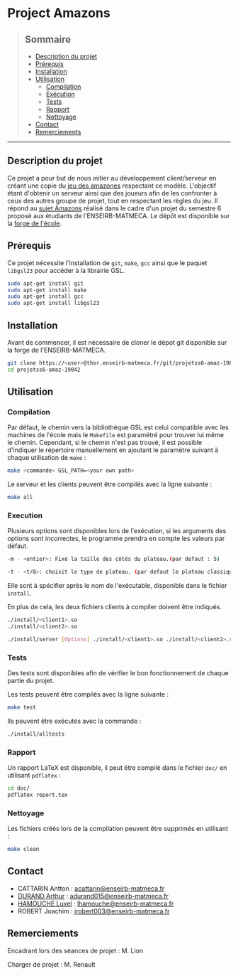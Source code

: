 # Project Amazons 

>## Sommaire
>
>- [Description du projet](#description-du-projet)
>- [Prérequis](#prérequis)
>- [Installation](#installation)
>- [Utilisation](#utilisation)
>    - [Compilation](#compilation)
>    - [Exécution](#execution)
>    - [Tests](#tests)
>    - [Rapport](#rapport)
>    - [Nettoyage](#nettoyage)
>- [Contact](#contact)
>- [Remerciements](#tests)

--- 

## Description du projet
Ce projet a pour but de nous initier au développement client/serveur en créant une copie du [jeu des amazones](https://en.wikipedia.org/wiki/Game_of_the_Amazons) respectant ce modèle. L'objectif étant d'obtenir un serveur ainsi que des joueurs afin de les confronter à ceux des autres groupe de projet, tout en respectant les règles du jeu.
Il répond au [sujet Amazons](https://www.labri.fr/perso/renault/working/teaching/projets/2022-23-S6-C-Amazons.php) réalisé dans le cadre d'un projet du semestre 6 proposé aux étudiants de l'ENSEIRB-MATMECA.
Le dépôt est disponible sur la [forge de l'école](
https://thor.enseirb-matmeca.fr/ruby/projects/projetss6-amaz).

## Prérequis 

Ce projet nécessite l'installation de  `git`, `make`, `gcc` ainsi que le paquet `libgsl23` pour accéder à la librairie GSL.
```sh
sudo apt-get install git
sudo apt-get install make
sudo apt-get install gcc
sudo apt-get install libgsl23
```
## Installation

Avant de commencer, il est nécessaire de cloner le dépot git disponible sur la forge de l'ENSEIRB-MATMECA.
```sh
git clone https://<user>@thor.enseirb-matmeca.fr/git/projetss6-amaz-19042
cd projetss6-amaz-19042
```

## Utilisation 


### Compilation

Par défaut, le chemin vers la bibliothèque GSL est celui compatible avec les machines de l'école mais le `Makefile` est paramétré pour trouver lui même le chemin.
Cependant, si le chemin n'est pas trouvé, il est possible d'indiquer le répertoire manuellement en ajoutant le paramètre suivant à chaque utilisation de `make` :
```sh
make <commande> GSL_PATH=<your own path>
```

Le serveur et les clients peuvent être compilés avec la ligne suivante :
```sh
make all
```

### Execution

Plusieurs options sont disponibles lors de l'exécution, si les arguments des options sont incorrectes, le programme prendra en compte les valeurs par défaut. 
```sh
-m - <entier>: Fixe la taille des côtés du plateau.(par defaut : 5)

-t - <t/8>: choisit le type de plateau. (par defaut le plateau classique est choisit)
```
Elle sont à spécifier après le nom de l'exécutable, disponible dans le fichier `install`.

En plus de cela, les deux fichiers clients à compiler doivent être indiqués.
```sh
./install/<client1>.so
./install/<client2>.so
```
```sh
./install/server [Options] ./install/<client1>.so ./install/<client2>.so
```

### Tests

Des tests sont disponibles afin de vérifier le bon fonctionnement de chaque partie du projet.

Les tests peuvent être compilés avec la ligne suivante :
```sh
make test
```

Ils peuvent être exécutés avec la commande :
```sh
./install/alltests
```

### Rapport 

Un rapport LaTeX est disponible, il peut être compilé dans le fichier `doc/` en utilisant `pdflatex` :
```sh
cd doc/
pdflatex report.tex
```

### Nettoyage 
Les fichiers créés lors de la compilation peuvent être supprimés en utilisant : 
```sh
make clean
```

## Contact

- CATTARIN Antton : acattarin@enseirb-matmeca.fr
- [DURAND Arthur](https://www.linkedin.com/in/arthur-durand-50384a24b/) : adurand015@enseirb-matmeca.fr
- [HAMOUCHE Luxel](https://www.linkedin.com/in/luxel-hamouche/) : lhamouche@enseirb-matmeca.fr
- ROBERT Joachim : jrobert003@enseirb-matmeca.fr

## Remerciements

Encadrant lors des séances de projet : M. Lion

Charger de projet : M. Renault

